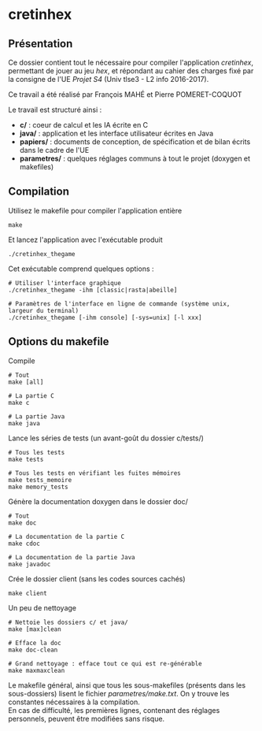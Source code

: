 cretinhex
=========



Présentation
------------

Ce dossier contient tout le nécessaire pour compiler l'application *cretinhex*, permettant de jouer au jeu *hex*, 
et répondant au cahier des charges fixé par la consigne de l'UE *Projet S4* (Univ tlse3 - L2 info 2016-2017).

Ce travail a été réalisé par François MAHÉ et Pierre POMERET-COQUOT

Le travail est structuré ainsi :

  - **c/** : coeur de calcul et les IA écrite en C
  - **java/** : application et les interface utilisateur écrites en Java
  - **papiers/** : documents de conception, de spécification et de bilan écrits dans le cadre de l'UE
  - **parametres/** : quelques réglages communs à tout le projet (doxygen et makefiles)


Compilation
-----------

Utilisez le makefile pour compiler l'application entière

	make

Et lancez l'application avec l'exécutable produit

	./cretinhex_thegame

Cet exécutable comprend quelques options :

	# Utiliser l'interface graphique
	./cretinhex_thegame -ihm [classic|rasta|abeille]
	
	# Paramètres de l'interface en ligne de commande (système unix, largeur du terminal)
	./cretinhex_thegame [-ihm console] [-sys=unix] [-l xxx]


Options du makefile
-------------------

Compile

	# Tout
	make [all]
	
	# La partie C
	make c
	
	# La partie Java
	make java

Lance les séries de tests (un avant-goût du dossier c/tests/)

	# Tous les tests
	make tests
	
	# Tous les tests en vérifiant les fuites mémoires
	make tests_memoire
	make memory_tests

Génère la documentation doxygen dans le dossier doc/

	# Tout
	make doc
	
	# La documentation de la partie C
	make cdoc
	
	# La documentation de la partie Java
	make javadoc

Crée le dossier client (sans les codes sources cachés)

	make client

Un peu de nettoyage

	# Nettoie les dossiers c/ et java/
	make [max]clean
	
	# Efface la doc
	make doc-clean
	
	# Grand nettoyage : efface tout ce qui est re-générable
	make maxmaxclean


Le makefile général, ainsi que tous les sous-makefiles (présents dans les sous-dossiers) lisent le fichier *parametres/make.txt*.
On y trouve les constantes nécessaires à la compilation.  
En cas de difficulté, les premières lignes, contenant des réglages personnels, peuvent être modifiées sans risque.

